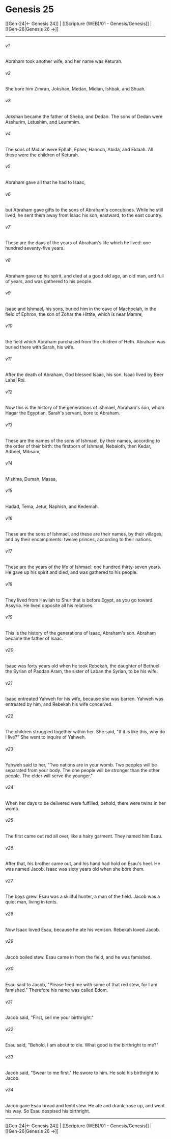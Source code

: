 # Genesis 25

[[Gen-24|← Genesis 24]] | [[Scripture (WEB)/01 - Genesis/Genesis]] | [[Gen-26|Genesis 26 →]]
***



###### v1 
Abraham took another wife, and her name was Keturah. 

###### v2 
She bore him Zimran, Jokshan, Medan, Midian, Ishbak, and Shuah. 

###### v3 
Jokshan became the father of Sheba, and Dedan. The sons of Dedan were Asshurim, Letushim, and Leummim. 

###### v4 
The sons of Midian were Ephah, Epher, Hanoch, Abida, and Eldaah. All these were the children of Keturah. 

###### v5 
Abraham gave all that he had to Isaac, 

###### v6 
but Abraham gave gifts to the sons of Abraham's concubines. While he still lived, he sent them away from Isaac his son, eastward, to the east country. 

###### v7 
These are the days of the years of Abraham's life which he lived: one hundred seventy-five years. 

###### v8 
Abraham gave up his spirit, and died at a good old age, an old man, and full of years, and was gathered to his people. 

###### v9 
Isaac and Ishmael, his sons, buried him in the cave of Machpelah, in the field of Ephron, the son of Zohar the Hittite, which is near Mamre, 

###### v10 
the field which Abraham purchased from the children of Heth. Abraham was buried there with Sarah, his wife. 

###### v11 
After the death of Abraham, God blessed Isaac, his son. Isaac lived by Beer Lahai Roi. 

###### v12 
Now this is the history of the generations of Ishmael, Abraham's son, whom Hagar the Egyptian, Sarah's servant, bore to Abraham. 

###### v13 
These are the names of the sons of Ishmael, by their names, according to the order of their birth: the firstborn of Ishmael, Nebaioth, then Kedar, Adbeel, Mibsam, 

###### v14 
Mishma, Dumah, Massa, 

###### v15 
Hadad, Tema, Jetur, Naphish, and Kedemah. 

###### v16 
These are the sons of Ishmael, and these are their names, by their villages, and by their encampments: twelve princes, according to their nations. 

###### v17 
These are the years of the life of Ishmael: one hundred thirty-seven years. He gave up his spirit and died, and was gathered to his people. 

###### v18 
They lived from Havilah to Shur that is before Egypt, as you go toward Assyria. He lived opposite all his relatives. 

###### v19 
This is the history of the generations of Isaac, Abraham's son. Abraham became the father of Isaac. 

###### v20 
Isaac was forty years old when he took Rebekah, the daughter of Bethuel the Syrian of Paddan Aram, the sister of Laban the Syrian, to be his wife. 

###### v21 
Isaac entreated Yahweh for his wife, because she was barren. Yahweh was entreated by him, and Rebekah his wife conceived. 

###### v22 
The children struggled together within her. She said, "If it is like this, why do I live?" She went to inquire of Yahweh. 

###### v23 
Yahweh said to her, "Two nations are in your womb. Two peoples will be separated from your body. The one people will be stronger than the other people. The elder will serve the younger." 

###### v24 
When her days to be delivered were fulfilled, behold, there were twins in her womb. 

###### v25 
The first came out red all over, like a hairy garment. They named him Esau. 

###### v26 
After that, his brother came out, and his hand had hold on Esau's heel. He was named Jacob. Isaac was sixty years old when she bore them. 

###### v27 
The boys grew. Esau was a skillful hunter, a man of the field. Jacob was a quiet man, living in tents. 

###### v28 
Now Isaac loved Esau, because he ate his venison. Rebekah loved Jacob. 

###### v29 
Jacob boiled stew. Esau came in from the field, and he was famished. 

###### v30 
Esau said to Jacob, "Please feed me with some of that red stew, for I am famished." Therefore his name was called Edom. 

###### v31 
Jacob said, "First, sell me your birthright." 

###### v32 
Esau said, "Behold, I am about to die. What good is the birthright to me?" 

###### v33 
Jacob said, "Swear to me first." He swore to him. He sold his birthright to Jacob. 

###### v34 
Jacob gave Esau bread and lentil stew. He ate and drank, rose up, and went his way. So Esau despised his birthright.

***
[[Gen-24|← Genesis 24]] | [[Scripture (WEB)/01 - Genesis/Genesis]] | [[Gen-26|Genesis 26 →]]
